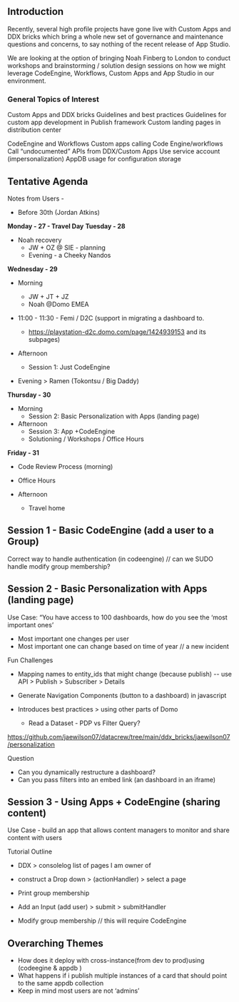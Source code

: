 ## Introduction

Recently, several high profile projects have gone live with Custom Apps and DDX bricks which bring a whole new set of governance and maintenance questions and concerns, to say nothing of the recent release of App Studio.

We are looking at the option of bringing Noah Finberg to London to conduct workshops and brainstorming / solution design sessions on how we might leverage CodeEngine, Workflows, Custom Apps and App Studio in our environment.

### General Topics of Interest

Custom Apps and DDX bricks
Guidelines and best practices
Guidelines for custom app development in Publish framework
Custom landing pages in distribution center

CodeEngine and Workflows
Custom apps calling Code Engine/workflows
Call “undocumented” APIs from DDX/Custom Apps
Use service account (impersonalization)
AppDB usage for configuration storage

## Tentative Agenda

Notes from Users -

- Before 30th (Jordan Atkins)

**Monday - 27 - Travel Day**
**Tuesday - 28**

- Noah recovery
  - JW + OZ @ SIE - planning
  - Evening - a Cheeky Nandos

**Wednesday - 29**

- Morning

  - JW + JT + JZ
  - Noah @Domo EMEA

- 11:00 - 11:30 - Femi / D2C (support in migrating a dashboard to.

  - https://playstation-d2c.domo.com/page/1424939153 and its subpages)

- Afternoon
  - Session 1: Just CodeEngine
- Evening > Ramen (Tokontsu / Big Daddy)

**Thursday - 30**

- Morning
  - Session 2: Basic Personalization with Apps (landing page)
- Afternoon
  - Session 3: App +CodeEngine
  - Solutioning / Workshops / Office Hours

**Friday - 31**

- Code Review Process (morning)

- Office Hours

- Afternoon
  - Travel home

## Session 1 - Basic CodeEngine (add a user to a Group)

Correct way to handle authentication (in codeengine) // can we SUDO handle modify group membership?

## Session 2 - Basic Personalization with Apps (landing page)

Use Case: “You have access to 100 dashboards, how do you see the ‘most important ones’

- Most important one changes per user
- Most important one can change based on time of year // a new incident

Fun Challenges

- Mapping names to entity_ids that might change (because publish) -- use API > Publish > Subscriber > Details
- Generate Navigation Components (button to a dashboard) in javascript

- Introduces best practices > using other parts of Domo
  - Read a Dataset - PDP vs Filter Query?

https://github.com/jaewilson07/datacrew/tree/main/ddx_bricks/jaewilson07/personalization

Question

- Can you dynamically restructure a dashboard?
- Can you pass filters into an embed link (an dashboard in an iframe)

## Session 3 - Using Apps + CodeEngine (sharing content)

Use Case - build an app that allows content managers to monitor and share content with users

Tutorial Outline

- DDX > consolelog list of pages I am owner of
- construct a Drop down > (actionHandler) > select a page

- Print group membership
- Add an Input (add user) > submit > submitHandler
- Modify group membership // this will require CodeEngine

## Overarching Themes

- How does it deploy with cross-instance(from dev to prod)using (codeegine & appdb )
- What happens if i publish multiple instances of a card that should point to the same appdb collection
- Keep in mind most users are not ‘admins’
